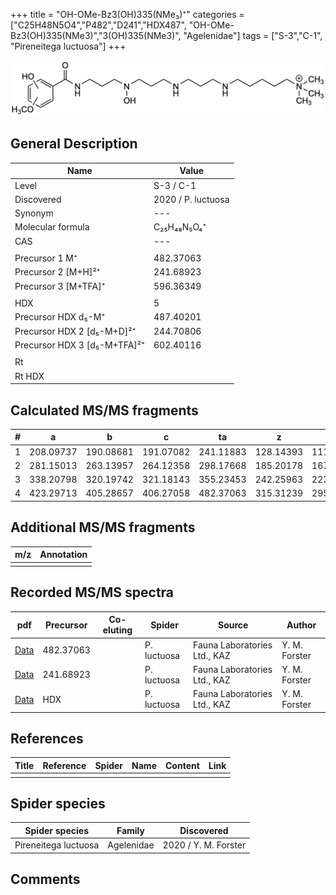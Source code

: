 +++
title = "OH-OMe-Bz3(OH)335(NMe₃)⁺"
categories = ["C25H48N5O4","P482","D241","HDX487",
"OH-OMe-Bz3(OH)335(NMe3)","3(OH)335(NMe3)",
"Agelenidae"]
tags = ["S-3","C-1",
"Pireneitega luctuosa"]
+++

![](/img/OH-OMe-Bz3(OH)335(NMe3).png)

## General Description

| Name                       | Value              |
|----------------------------|--------------------|
| Level                      | S-3 / C-1          |
| Discovered                 | 2020 / P. luctuosa |
| Synonym                    | ---                |
| Molecular formula          | C₂₅H₄₈N₅O₄⁺                   |
| CAS                        | ---                |
|                            |                    |
| Precursor 1  M⁺         | 482.37063                   |
| Precursor 2 [M+H]²⁺       | 241.68923                   |
| Precursor 3 [M+TFA]⁺              | 596.36349                   |
|                            |                    |
| HDX                        | 5                   |
| Precursor HDX    d₅-M⁺   | 487.40201                   |
| Precursor HDX 2 [d₅-M+D]²⁺ | 244.70806                   |
| Precursor HDX 3 [d₅-M+TFA]²⁺          | 602.40116                   |
|                            |                    |
| Rt                         |                    |
| Rt HDX                     |                    |

## Calculated MS/MS fragments

| # | a         | b         | c         | ta        | z         | y         | tz        |
|---|-----------|-----------|-----------|-----------|-----------|-----------|-----------|
| 1 | 208.09737 | 190.08681 | 191.07082 | 241.11883 | 128.14393 | 111.11738 | 146.17830 |
| 2 | 281.15013 | 263.13957 | 264.12358 | 298.17668 | 185.20178 | 167.16740 | 203.23615 |
| 3 | 338.20798 | 320.19742 | 321.18143 | 355.23453 | 242.25963 | 223.21743 | 276.28891 |
| 4 | 423.29713 | 405.28657 | 406.27058 | 482.37063 | 315.31239 | 295.26236 | 333.34676 |

## Additional MS/MS fragments

| m/z | Annotation |
|-----|------------|
|     |            |

## Recorded MS/MS spectra

| pdf                                             | Precursor | Co-eluting | Spider      | Source                       | Author        |
|-------------------------------------------------|-----------|------------|-------------|------------------------------|---------------|
| [Data](/pdf/P-luctuosa/482_OH-Ome_bz3(OH)335(NMe3)_Pl.pdf) | 482.37063 |           | P. luctuosa | Fauna Laboratories Ltd., KAZ | Y. M. Forster |
| [Data](/pdf/P-luctuosa/482_OH-Ome_bz3(OH)335(NMe3)_Pl_2.pdf) | 241.68923 |           | P. luctuosa | Fauna Laboratories Ltd., KAZ | Y. M. Forster |
| [Data](/pdf/P-luctuosa/482_OH-Ome_bz3(OH)335(NMe3)_Pl_HDX.pdf) | HDX |           | P. luctuosa | Fauna Laboratories Ltd., KAZ | Y. M. Forster |


## References

| Title | Reference | Spider | Name | Content | Link |
|-------|-----------|--------|------|---------|------|
|       |           |        |      |         |      |

## Spider species

| Spider species     | Family     | Discovered           |
|--------------------|------------|----------------------|
| Pireneitega luctuosa | Agelenidae | 2020 / Y. M. Forster |


## Comments